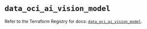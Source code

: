 # `data_oci_ai_vision_model`

Refer to the Terraform Registry for docs: [`data_oci_ai_vision_model`](https://registry.terraform.io/providers/oracle/oci/6.37.0/docs/data-sources/ai_vision_model).

